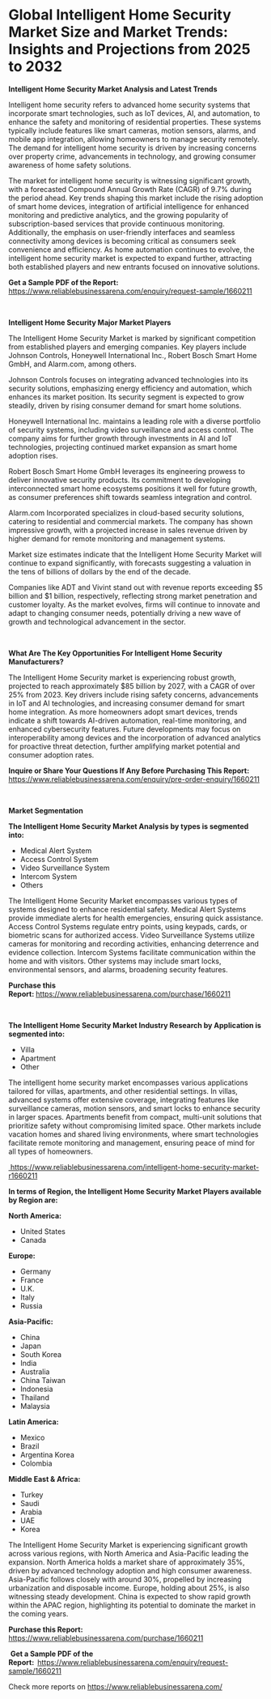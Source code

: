 <p><h1>Global Intelligent Home Security Market Size and Market Trends: Insights and Projections from 2025 to 2032</h1></p><p><strong>Intelligent Home Security Market Analysis and Latest Trends</strong></p>
<p><p>Intelligent home security refers to advanced home security systems that incorporate smart technologies, such as IoT devices, AI, and automation, to enhance the safety and monitoring of residential properties. These systems typically include features like smart cameras, motion sensors, alarms, and mobile app integration, allowing homeowners to manage security remotely. The demand for intelligent home security is driven by increasing concerns over property crime, advancements in technology, and growing consumer awareness of home safety solutions.</p><p>The market for intelligent home security is witnessing significant growth, with a forecasted Compound Annual Growth Rate (CAGR) of 9.7% during the period ahead. Key trends shaping this market include the rising adoption of smart home devices, integration of artificial intelligence for enhanced monitoring and predictive analytics, and the growing popularity of subscription-based services that provide continuous monitoring. Additionally, the emphasis on user-friendly interfaces and seamless connectivity among devices is becoming critical as consumers seek convenience and efficiency. As home automation continues to evolve, the intelligent home security market is expected to expand further, attracting both established players and new entrants focused on innovative solutions.</p></p>
<p><strong>Get a Sample PDF of the Report:&nbsp;</strong> <a href="https://www.reliablebusinessarena.com/enquiry/request-sample/1660211?utm_campaign=3042&utm_medium=2&utm_source=Github&utm_content=ia&utm_term=10032025&utm_id=intelligent-home-security">https://www.reliablebusinessarena.com/enquiry/request-sample/1660211</a></p>
<p>&nbsp;</p>
<p><strong>Intelligent Home Security Major Market Players</strong></p>
<p><p>The Intelligent Home Security Market is marked by significant competition from established players and emerging companies. Key players include Johnson Controls, Honeywell International Inc., Robert Bosch Smart Home GmbH, and Alarm.com, among others. </p><p>Johnson Controls focuses on integrating advanced technologies into its security solutions, emphasizing energy efficiency and automation, which enhances its market position. Its security segment is expected to grow steadily, driven by rising consumer demand for smart home solutions.</p><p>Honeywell International Inc. maintains a leading role with a diverse portfolio of security systems, including video surveillance and access control. The company aims for further growth through investments in AI and IoT technologies, projecting continued market expansion as smart home adoption rises.</p><p>Robert Bosch Smart Home GmbH leverages its engineering prowess to deliver innovative security products. Its commitment to developing interconnected smart home ecosystems positions it well for future growth, as consumer preferences shift towards seamless integration and control.</p><p>Alarm.com Incorporated specializes in cloud-based security solutions, catering to residential and commercial markets. The company has shown impressive growth, with a projected increase in sales revenue driven by higher demand for remote monitoring and management systems.</p><p>Market size estimates indicate that the Intelligent Home Security Market will continue to expand significantly, with forecasts suggesting a valuation in the tens of billions of dollars by the end of the decade. </p><p>Companies like ADT and Vivint stand out with revenue reports exceeding $5 billion and $1 billion, respectively, reflecting strong market penetration and customer loyalty. As the market evolves, firms will continue to innovate and adapt to changing consumer needs, potentially driving a new wave of growth and technological advancement in the sector.</p></p>
<p>&nbsp;</p>
<p><strong>What Are The Key Opportunities For Intelligent Home Security Manufacturers?</strong></p>
<p><p>The Intelligent Home Security market is experiencing robust growth, projected to reach approximately $85 billion by 2027, with a CAGR of over 25% from 2023. Key drivers include rising safety concerns, advancements in IoT and AI technologies, and increasing consumer demand for smart home integration. As more homeowners adopt smart devices, trends indicate a shift towards AI-driven automation, real-time monitoring, and enhanced cybersecurity features. Future developments may focus on interoperability among devices and the incorporation of advanced analytics for proactive threat detection, further amplifying market potential and consumer adoption rates.</p></p>
<p><strong>Inquire or Share Your Questions If Any Before Purchasing This Report:</strong> <a href="https://www.reliablebusinessarena.com/enquiry/pre-order-enquiry/1660211?utm_campaign=3042&utm_medium=2&utm_source=Github&utm_content=ia&utm_term=10032025&utm_id=intelligent-home-security">https://www.reliablebusinessarena.com/enquiry/pre-order-enquiry/1660211</a></p>
<p>&nbsp;</p>
<p><strong>Market Segmentation</strong></p>
<p><strong>The Intelligent Home Security Market Analysis by types is segmented into:</strong></p>
<p><ul><li>Medical Alert System</li><li>Access Control System</li><li>Video Surveillance System</li><li>Intercom System</li><li>Others</li></ul></p>
<p><p>The Intelligent Home Security Market encompasses various types of systems designed to enhance residential safety. Medical Alert Systems provide immediate alerts for health emergencies, ensuring quick assistance. Access Control Systems regulate entry points, using keypads, cards, or biometric scans for authorized access. Video Surveillance Systems utilize cameras for monitoring and recording activities, enhancing deterrence and evidence collection. Intercom Systems facilitate communication within the home and with visitors. Other systems may include smart locks, environmental sensors, and alarms, broadening security features.</p></p>
<p><strong>Purchase this Report:&nbsp;</strong><a href="https://www.reliablebusinessarena.com/purchase/1660211?utm_campaign=3042&utm_medium=2&utm_source=Github&utm_content=ia&utm_term=10032025&utm_id=intelligent-home-security">https://www.reliablebusinessarena.com/purchase/1660211</a></p>
<p>&nbsp;</p>
<p><strong>The Intelligent Home Security Market Industry Research by Application is segmented into:</strong></p>
<p><ul><li>Villa</li><li>Apartment</li><li>Other</li></ul></p>
<p><p>The intelligent home security market encompasses various applications tailored for villas, apartments, and other residential settings. In villas, advanced systems offer extensive coverage, integrating features like surveillance cameras, motion sensors, and smart locks to enhance security in larger spaces. Apartments benefit from compact, multi-unit solutions that prioritize safety without compromising limited space. Other markets include vacation homes and shared living environments, where smart technologies facilitate remote monitoring and management, ensuring peace of mind for all types of homeowners.</p></p>
<p><a href="https://www.reliablebusinessarena.com/intelligent-home-security-market-r1660211?utm_campaign=3042&utm_medium=2&utm_source=Github&utm_content=ia&utm_term=10032025&utm_id=intelligent-home-security">&nbsp;https://www.reliablebusinessarena.com/intelligent-home-security-market-r1660211</a></p>
<p><strong>In terms of Region, the Intelligent Home Security Market Players available by Region are:</strong></p>
<p>
    <p> <strong> North America: </strong>
        <ul>
            <li>United States</li>
            <li>Canada</li>
        </ul>
        </p> 
    <p> <strong> Europe: </strong>
        <ul>
            <li>Germany</li>
            <li>France</li>
            <li>U.K.</li>
            <li>Italy</li>
            <li>Russia</li>
        </ul>
        </p> 
    <p> <strong> Asia-Pacific: </strong>
        <ul>
            <li>China</li>
            <li>Japan</li>
            <li>South Korea</li>
            <li>India</li>
            <li>Australia</li>
            <li>China Taiwan</li>
            <li>Indonesia</li>
            <li>Thailand</li>
            <li>Malaysia</li>
        </ul>
        </p> 
    <p> <strong> Latin America: </strong>
        <ul>
            <li>Mexico</li>
            <li>Brazil</li>
            <li>Argentina Korea</li>
            <li>Colombia</li>
        </ul>
        </p> 
    <p> <strong> Middle East & Africa: </strong>
        <ul>
            <li>Turkey</li>
            <li>Saudi</li>
            <li>Arabia</li>
            <li>UAE</li>
            <li>Korea</li>
        </ul>
    </p>
    </p>
<p><p>The Intelligent Home Security Market is experiencing significant growth across various regions, with North America and Asia-Pacific leading the expansion. North America holds a market share of approximately 35%, driven by advanced technology adoption and high consumer awareness. Asia-Pacific follows closely with around 30%, propelled by increasing urbanization and disposable income. Europe, holding about 25%, is also witnessing steady development. China is expected to show rapid growth within the APAC region, highlighting its potential to dominate the market in the coming years.</p></p>
<p><strong>Purchase this Report: </strong><a href="https://www.reliablebusinessarena.com/purchase/1660211?utm_campaign=3042&utm_medium=2&utm_source=Github&utm_content=ia&utm_term=10032025&utm_id=intelligent-home-security">https://www.reliablebusinessarena.com/purchase/1660211</a></p>
<p>&nbsp;<strong>Get a Sample PDF of the Report:&nbsp;&nbsp;</strong><a href="https://www.reliablebusinessarena.com/enquiry/request-sample/1660211?utm_campaign=3042&utm_medium=2&utm_source=Github&utm_content=ia&utm_term=10032025&utm_id=intelligent-home-security">https://www.reliablebusinessarena.com/enquiry/request-sample/1660211</a></p>
<p><strong></strong></p>
<p>Check more reports on <a href="https://www.reliablebusinessarena.com/?utm_campaign=3042&utm_medium=2&utm_source=Github&utm_content=ia&utm_term=10032025&utm_id=intelligent-home-security">https://www.reliablebusinessarena.com/</a></p>